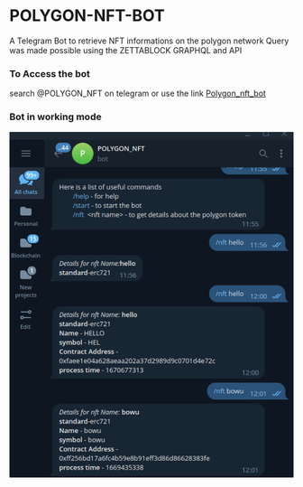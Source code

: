# POLYGON-NFT-BOT

A Telegram Bot to retrieve NFT informations on the polygon network
Query was made possible using the ZETTABLOCK GRAPHQL and API

### To Access the bot

search @POLYGON_NFT on telegram
or use the link
<a href="https://t.me/POLYGON_ERC20_TOKEN_BOT">Polygon_nft_bot</a>

### Bot in working mode

![ScreenShot](/screenshots/polygon_bot.png)
